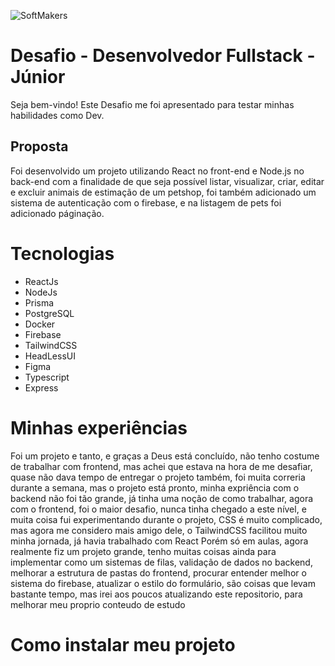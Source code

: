  ![SoftMakers](https://www.softmakers.com.br/assets/img/logotipo14xxhdpi.png)

# Desafio - Desenvolvedor Fullstack - Júnior
Seja bem-vindo! Este Desafio me foi apresentado para testar minhas habilidades como Dev.

## Proposta
Foi desenvolvido um projeto utilizando React no front-end e Node.js no back-end com a finalidade de que seja possível listar, visualizar, criar, editar e excluir animais de estimação de um petshop, foi também adicionado um sistema de autenticação com o firebase, e na listagem de pets foi adicionado páginação.

# Tecnologias

 - ReactJs
 - NodeJs
 - Prisma
 - PostgreSQL
 - Docker
 - Firebase
 - TailwindCSS
 - HeadLessUI
 - Figma
 - Typescript
 - Express

# Minhas experiências

Foi um projeto e tanto, e graças a Deus está concluído, não tenho costume de trabalhar com
frontend, mas achei que estava na hora de me desafiar, quase não dava tempo de entregar o projeto também, foi muita correria durante a semana, mas o projeto está pronto, minha expriência com o backend não foi tão grande, já tinha uma noção de como trabalhar, agora
com o frontend, foi o maior desafio, nunca tinha chegado a este nível, e muita coisa
fui experimentando durante o projeto, CSS é muito complicado, mas agora me considero mais 
amigo dele, o TailwindCSS facilitou muito minha jornada, já havia trabalhado com React
Porém só em aulas, agora realmente fiz um projeto grande, tenho muitas coisas ainda para implementar
como um sistemas de filas, validação de dados no backend, melhorar a estrutura de pastas do frontend,
procurar entender melhor o sistema do firebase, atualizar o estilo do formulário, são coisas
que levam bastante tempo, mas irei aos poucos atualizando este repositorio, para melhorar meu
proprio conteudo de estudo

# Como instalar meu projeto
